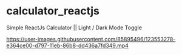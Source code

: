 # calculator_reactjs
Simple ReactJs Calculator || Light / Dark Mode Toggle  


https://user-images.githubusercontent.com/85895496/123553278-e364ce00-d797-11eb-86b8-dd436a7fd349.mp4

